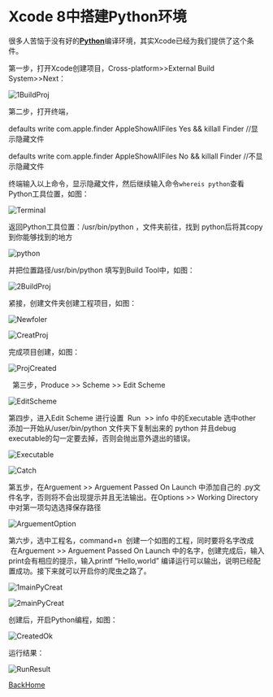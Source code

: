 # Xcode 8中搭建Python环境

很多人苦恼于没有好的[**Python**](http://lib.csdn.net/base/python)编译环境，其实Xcode已经为我们提供了这个条件。

第一步，打开Xcode创建项目，Cross-platform>>External Build System>>Next：

![1BuildProj](mdSource/image/TogetherAll/1BuildProj.png)

第二步，打开终端，

defaults write com.apple.finder AppleShowAllFiles Yes && killall Finder //显示隐藏文件

defaults write com.apple.finder AppleShowAllFiles No && killall Finder //不显示隐藏文件

终端输入以上命令，显示隐藏文件，然后继续输入命令`whereis python`查看Python工具位置，如图：

![Terminal](mdSource/image/TogetherAll/Terminal.png)

返回Python工具位置：/usr/bin/python ，文件夹前往，找到 python后将其copy到你能够找到的地方

![python](mdSource/image/TogetherAll/python.png)

并把位置路径/usr/bin/python 填写到Build Tool中，如图：

![2BuildProj](mdSource/image/TogetherAll/2BuildProj.png)

紧接，创建文件夹创建工程项目，如图：

![Newfoler](mdSource/image/TogetherAll/Newfoler.png)

![CreatProj](mdSource/image/TogetherAll/CreatProj.png)

完成项目创建，如图：

![ProjCreated](mdSource/image/TogetherAll/ProjCreated.png)

  第三步，Produce >> Scheme >> Edit Scheme

![EditScheme](mdSource/image/TogetherAll/EditScheme.png)

第四步，进入Edit Scheme 进行设置  Run  >> info 中的Executable 选中other   添加一开始从/user/bin/python 文件夹下复制出来的 python 并且debug executable的勾一定要去掉，否则会抛出意外退出的错误。

![Executable](mdSource/image/TogetherAll/Executable.png)

![Catch](mdSource/image/TogetherAll/Catch.png)

第五步，在Arguement >> Arguement Passed On Launch 中添加自己的 .py文件名字，否则将不会出现提示并且无法输出。在Options >> Working Directory 中对第一项勾选选择保存路径

![ArguementOption](mdSource/image/TogetherAll/ArguementOption.png)



第六步，选中工程名，command+n  创建一个如图的工程，同时要将名字改成  在Arguement >> Arguement Passed On Launch 中的名字，创建完成后，输入print会有相应的提示，输入printf “Hello,world” 编译运行可以输出，说明已经配置成功。接下来就可以开启你的爬虫之路了。

![1mainPyCreat](mdSource/image/TogetherAll/1mainPyCreat.png)

![2mainPyCreat](mdSource/image/TogetherAll/2mainPyCreat.png)

创建后，开启Python编程，如图：

![CreatedOk](mdSource/image/TogetherAll/CreatedOk.png)



运行结果：

![RunResult](mdSource/image/TogetherAll/RunResult.png)

[BackHome](http://robinshare.github.io/)

